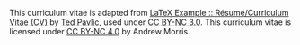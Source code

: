 This curriculum vitae is adapted from [LaTeX Example :: Résumé/Curriculum Vitae (CV)](https://www.tedpavlic.com/post_resume_cv_latex_example.php) by [Ted Pavlic](https://www.tedpavlic.com/), used under [CC BY-NC 3.0](http://creativecommons.org/licenses/by-nc/3.0/us/). This curriculum vitae is licensed under [CC BY-NC 4.0](https://creativecommons.org/licenses/by-nc/4.0/) by Andrew Morris.

